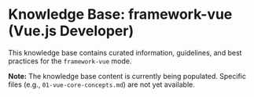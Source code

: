 # Knowledge Base: framework-vue (Vue.js Developer)

This knowledge base contains curated information, guidelines, and best practices for the `framework-vue` mode.

**Note:** The knowledge base content is currently being populated. Specific files (e.g., `01-vue-core-concepts.md`) are not yet available.